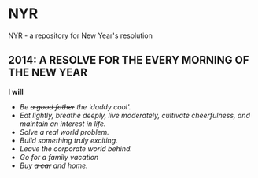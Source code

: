 NYR
===

NYR - a repository for New Year's resolution


## 2014: A RESOLVE FOR THE EVERY MORNING OF THE NEW YEAR ##

**I will**
 - *Be ~~a good father~~ the 'daddy cool'.*
 - *Eat lightly, breathe deeply, live moderately, cultivate cheerfulness, and maintain an interest in life.*
 - *Solve a real world problem.*
 - *Build something truly exciting.*
 - *Leave the corporate world behind.*
 - *Go for a family vacation*
 - *Buy ~~a car~~ and home.*
